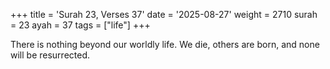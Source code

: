 +++
title = 'Surah 23, Verses 37'
date = '2025-08-27'
weight = 2710
surah = 23
ayah = 37
tags = ["life"]
+++

There is nothing beyond our worldly life. We die, others are born, and none will be resurrected.